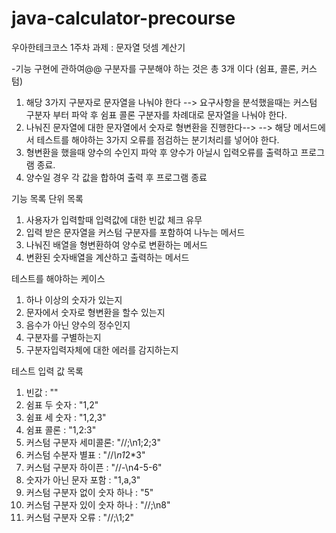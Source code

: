 # java-calculator-precourse

우아한테크코스 1주차 과제 : 문자열 덧셈 계산기

-기능 구현에 관하여@@
구분자를 구분해야 하는 것은 총 3개 이다 (쉼표, 콜론, 커스텀)
1. 해당 3가지 구분자로 문자열을 나눠야 한다 --> 요구사항을 분석했을때는 커스텀 구분자 부터 파악 후 쉼표 콜론 구분자를 차례대로 문자열을 나눠야 한다.
2. 나눠진 문자열에 대한 문자열에서 숫자로 형변환을 진행한다-->  --> 해당 메서드에서 테스트를 해야하는 3가지 오류를 점검하는 분기처리를 넣어야 한다.
3. 형변환을 했을때 양수의 수인지 파악 후 양수가 아닐시 입력오류를 출력하고 프로그램 종료.
4. 양수일 경우 각 값을 합하여 출력 후 프로그램 종료

기능 목록 단위 목록
1. 사용자가 입력할때 입력값에 대한 빈값 체크 유무
2. 입력 받은 문자열을 커스텀 구분자를 포함하여 나누는 메서드
3. 나눠진 배열을 형변환하여 양수로 변환하는 메서드
4. 변환된 숫자배열을 계산하고 출력하는 메서드

테스트를 해야하는 케이스
1. 하나 이상의 숫자가 있는지
2. 문자에서 숫자로 형변환을 할수 있는지
3. 음수가 아닌 양수의 정수인지
4. 구분자를 구별하는지
5. 구분자입력자체에 대한 에러를 감지하는지

테스트 입력 값 목록 
1. 빈값 : ""
2. 쉼표 두 숫자 : "1,2"
3. 쉼표 세 숫자 : "1,2,3"
4. 쉼표 콜론 : "1,2:3"
5. 커스텀 구분자 세미콜론: "//;\n1;2;3"
6. 커스텀 수분자 별표 : "//*\n1*2*3"
7. 커스텀 구분자 하이픈 : "//-\n4-5-6"
8. 숫자가 아닌 문자 포함 : "1,a,3"
9. 커스텀 구분자 없이 숫자 하나 : "5"
10. 커스텀 구분자 있이 숫자 하나 : "//;\n8"
11. 커스텀 구분자 오류 : "//;\1;2"